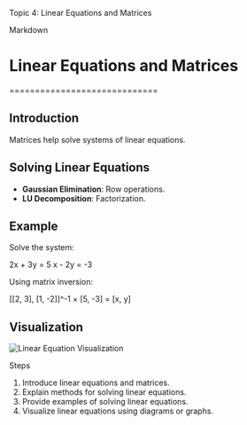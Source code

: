 Topic 4: Linear Equations and Matrices

Markdown

# Linear Equations and Matrices
=============================

## Introduction
Matrices help solve systems of linear equations.

## Solving Linear Equations
* **Gaussian Elimination**: Row operations.
* **LU Decomposition**: Factorization.

## Example
Solve the system:

2x + 3y = 5
x - 2y = -3

Using matrix inversion:


[[2, 3], [1, -2]]^-1 × [5, -3] = [x, y]

## Visualization
![Linear Equation Visualization](assets/linear-equations.png)


Steps

1. Introduce linear equations and matrices.
2. Explain methods for solving linear equations.
3. Provide examples of solving linear equations.
4. Visualize linear equations using diagrams or graphs.

